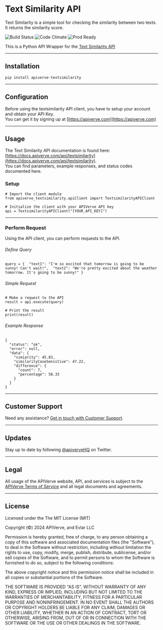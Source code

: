 Text Similarity API
============

Text Similarity is a simple tool for checking the similarity between two texts. It returns the similarity score.

![Build Status](https://img.shields.io/badge/build-passing-green)
![Code Climate](https://img.shields.io/badge/maintainability-B-purple)
![Prod Ready](https://img.shields.io/badge/production-ready-blue)

This is a Python API Wrapper for the [Text Similarity API](https://apiverve.com/marketplace/api/textsimilarity)

---

## Installation
	pip install apiverve-textsimilarity

---

## Configuration

Before using the textsimilarity API client, you have to setup your account and obtain your API Key.  
You can get it by signing up at [https://apiverve.com](https://apiverve.com)

---

## Usage

The Text Similarity API documentation is found here: [https://docs.apiverve.com/api/textsimilarity](https://docs.apiverve.com/api/textsimilarity).  
You can find parameters, example responses, and status codes documented here.

### Setup

```
# Import the client module
from apiverve_textsimilarity.apiClient import TextsimilarityAPIClient

# Initialize the client with your APIVerve API key
api = TextsimilarityAPIClient("[YOUR_API_KEY]")
```

---


### Perform Request
Using the API client, you can perform requests to the API.

###### Define Query

```
query = {  "text1": "I'm so excited that tomorrow is going to be sunny! Can't wait!",  "text2": "We're pretty excited about the weather tomorrow. It's going to be sunny!" }
```

###### Simple Request

```
# Make a request to the API
result = api.execute(query)

# Print the result
print(result)
```

###### Example Response

```
{
  "status": "ok",
  "error": null,
  "data": {
    "simiarity": 45.83,
    "similarityCaseSensitive": 47.22,
    "difference": {
      "count": 7,
      "percentage": 58.33
    }
  }
}
```

---

## Customer Support

Need any assistance? [Get in touch with Customer Support](https://apiverve.com/contact).

---

## Updates
Stay up to date by following [@apiverveHQ](https://twitter.com/apiverveHQ) on Twitter.

---

## Legal

All usage of the APIVerve website, API, and services is subject to the [APIVerve Terms of Service](https://apiverve.com/terms) and all legal documents and agreements.

---

## License
Licensed under the The MIT License (MIT)

Copyright (&copy;) 2024 APIVerve, and Evlar LLC

Permission is hereby granted, free of charge, to any person obtaining a copy of this software and associated documentation files (the "Software"), to deal in the Software without restriction, including without limitation the rights to use, copy, modify, merge, publish, distribute, sublicense, and/or sell copies of the Software, and to permit persons to whom the Software is furnished to do so, subject to the following conditions:

The above copyright notice and this permission notice shall be included in all copies or substantial portions of the Software.

THE SOFTWARE IS PROVIDED "AS IS", WITHOUT WARRANTY OF ANY KIND, EXPRESS OR IMPLIED, INCLUDING BUT NOT LIMITED TO THE WARRANTIES OF MERCHANTABILITY, FITNESS FOR A PARTICULAR PURPOSE AND NONINFRINGEMENT. IN NO EVENT SHALL THE AUTHORS OR COPYRIGHT HOLDERS BE LIABLE FOR ANY CLAIM, DAMAGES OR OTHER LIABILITY, WHETHER IN AN ACTION OF CONTRACT, TORT OR OTHERWISE, ARISING FROM, OUT OF OR IN CONNECTION WITH THE SOFTWARE OR THE USE OR OTHER DEALINGS IN THE SOFTWARE.